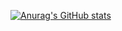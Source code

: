 [![Anurag's GitHub stats](https://github-readme-stats.vercel.app/api?username=jayconscious)](https://github.com/anuraghazra/github-readme-stats)
